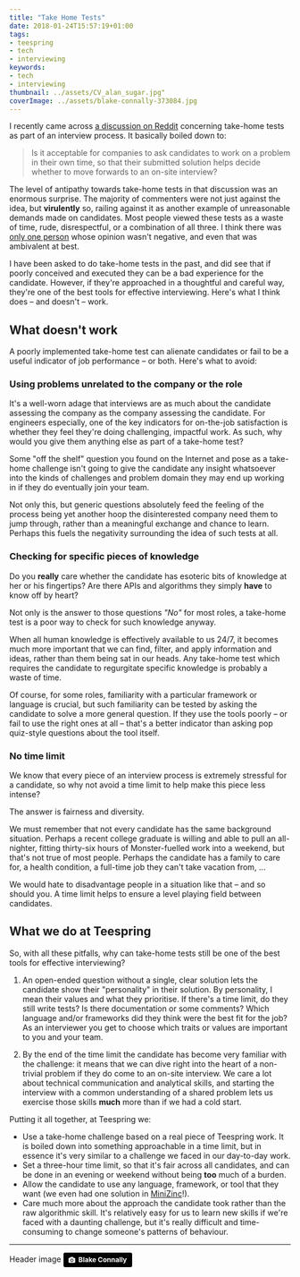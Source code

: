 ```yaml
---
title: "Take Home Tests"
date: 2018-01-24T15:57:19+01:00
tags:
- teespring
- tech
- interviewing
keywords:
- tech
- interviewing
thumbnail: ../assets/CV_alan_sugar.jpg"
coverImage: ../assets/blake-connally-373084.jpg
---
```


I recently came across [a discussion on Reddit](https://www.reddit.com/r/cscareerquestions/comments/7rdogv/dont_do_the_long_take_home_assignments_like/) concerning take-home tests as part of an interview process. It basically boiled down to:

> Is it acceptable for companies to ask candidates to work on a problem in their own time, so that their submitted solution helps decide whether to move forwards to an on-site interview?

The level of antipathy towards take-home tests in that discussion was an enormous surprise. The majority of commenters were not just against the idea, but **virulently** so, railing against it as another example of unreasonable demands made on candidates. Most people viewed these tests as a waste of time, rude, disrespectful, or a combination of all three. I think there was [only one person](https://www.reddit.com/r/cscareerquestions/comments/7rdogv/dont_do_the_long_take_home_assignments_like/dsw9cmk/) whose opinion wasn't negative, and even that was ambivalent at best.

I have been asked to do take-home tests in the past, and did see that if poorly conceived and executed they can be a bad experience for the candidate. However, if they're approached in a thoughtful and careful way, they're one of the best tools for effective interviewing. Here's what I think does – and doesn't – work.

## What doesn't work
A poorly implemented take-home test can alienate candidates or fail to be a useful indicator of job performance – or both. Here's what to avoid:

### Using problems unrelated to the company or the role
It's a well-worn adage that interviews are as much about the candidate assessing the company as the company assessing the candidate. For engineers especially, one of the key indicators for on-the-job satisfaction is whether they feel they're doing challenging, impactful work. As such, why would you give them anything else as part of a take-home test?

Some "off the shelf" question you found on the Internet and pose as a take-home challenge isn't going to give the candidate any insight whatsoever into the kinds of challenges and problem domain they may end up working in if they do eventually join your team.

Not only this, but generic questions absolutely feed the feeling of the process being yet another hoop the disinterested company need them to jump through, rather than a meaningful exchange and chance to learn. Perhaps this fuels the negativity surrounding the idea of such tests at all.

### Checking for specific pieces of knowledge
Do you **really** care whether the candidate has esoteric bits of knowledge at her or his fingertips? Are there APIs and algorithms they simply **have** to know off by heart?

Not only is the answer to those questions _"No"_ for most roles, a take-home test is a poor way to check for such knowledge anyway.

When all human knowledge is effectively available to us 24/7, it becomes much more important that we can find, filter, and apply information and ideas, rather than them being sat in our heads. Any take-home test which requires the candidate to regurgitate specific knowledge is probably a waste of time.

Of course, for some roles, familiarity with a particular framework or language is crucial, but such familiarity can be tested by asking the candidate to solve a more general question. If they use the tools poorly – or fail to use the right ones at all – that's a better indicator than asking pop quiz-style questions about the tool itself.

### No time limit
We know that every piece of an interview process is extremely stressful for a candidate, so why not avoid a time limit to help make this piece less intense?

The answer is fairness and diversity.

We must remember that not every candidate has the same background situation. Perhaps a recent college graduate is willing and able to pull an all-nighter, fitting thirty-six hours of Monster-fuelled work into a weekend, but that's not true of most people. Perhaps the candidate has a family to care for, a health condition, a full-time job they can't take vacation from, ...

We would hate to disadvantage people in a situation like that – and so should you. A time limit helps to ensure a level playing field between candidates.

## What we do at Teespring

So, with all these pitfalls, why can take-home tests still be one of the best tools for effective interviewing?

1. An open-ended question without a single, clear solution lets the candidate show their "personality" in their solution. By personality, I mean their values and what they prioritise. If there's a time limit, do they still write tests? Is there documentation or some comments? Which language and/or frameworks did they think were the best fit for the job? As an interviewer you get to choose which traits or values are important to you and your team.

1. By the end of the time limit the candidate has become very familiar with the challenge: it means that we can dive right into the heart of a non-trivial problem if they do come to an on-site interview.  We care a lot about technical communication and analytical skills, and starting the interview with a common understanding of a shared problem lets us exercise those skills **much** more than if we had a cold start.

Putting it all together, at Teespring we:

* Use a take-home challenge based on a real piece of Teespring work. It is boiled down into something approachable in a time limit, but in essence it's very similar to a challenge we faced in our day-to-day work.
* Set a three-hour time limit, so that it's fair across all candidates, and can be done in an evening or weekend without being **too** much of a burden.
* Allow the candidate to use any language, framework, or tool that they want (we even had one solution in [MiniZinc](http://www.minizinc.org/)!).
* Care much more about the approach the candidate took rather than the raw algorithmic skill. It's relatively easy for us to learn new skills if we're faced with a daunting challenge, but it's really difficult and time-consuming to change someone's patterns of behaviour.

--- 

Header image <a style="background-color:black;color:white;text-decoration:none;padding:4px 6px;font-family:-apple-system, BlinkMacSystemFont, &quot;San Francisco&quot;, &quot;Helvetica Neue&quot;, Helvetica, Ubuntu, Roboto, Noto, &quot;Segoe UI&quot;, Arial, sans-serif;font-size:12px;font-weight:bold;line-height:1.2;display:inline-block;border-radius:3px;" href="https://unsplash.com/@blakeconnally?utm_medium=referral&amp;utm_campaign=photographer-credit&amp;utm_content=creditBadge" target="_blank" rel="noopener noreferrer" title="Download free do whatever you want high-resolution photos from Blake Connally"><span style="display:inline-block;padding:2px 3px;"><svg xmlns="http://www.w3.org/2000/svg" style="height:12px;width:auto;position:relative;vertical-align:middle;top:-1px;fill:white;" viewBox="0 0 32 32"><title>unsplash-logo</title><path d="M20.8 18.1c0 2.7-2.2 4.8-4.8 4.8s-4.8-2.1-4.8-4.8c0-2.7 2.2-4.8 4.8-4.8 2.7.1 4.8 2.2 4.8 4.8zm11.2-7.4v14.9c0 2.3-1.9 4.3-4.3 4.3h-23.4c-2.4 0-4.3-1.9-4.3-4.3v-15c0-2.3 1.9-4.3 4.3-4.3h3.7l.8-2.3c.4-1.1 1.7-2 2.9-2h8.6c1.2 0 2.5.9 2.9 2l.8 2.4h3.7c2.4 0 4.3 1.9 4.3 4.3zm-8.6 7.5c0-4.1-3.3-7.5-7.5-7.5-4.1 0-7.5 3.4-7.5 7.5s3.3 7.5 7.5 7.5c4.2-.1 7.5-3.4 7.5-7.5z"></path></svg></span><span style="display:inline-block;padding:2px 3px;">Blake Connally</span></a>
